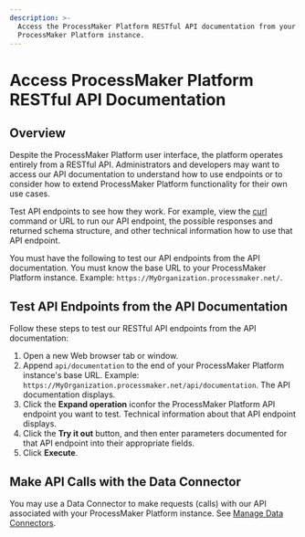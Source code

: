 ```yaml
---
description: >-
  Access the ProcessMaker Platform RESTful API documentation from your
  ProcessMaker Platform instance.
---
```


# Access ProcessMaker Platform RESTful API Documentation

## Overview

Despite the ProcessMaker Platform user interface, the platform operates entirely from a RESTful API. Administrators and developers may want to access our API documentation to understand how to use endpoints or to consider how to extend ProcessMaker Platform functionality for their own use cases.

Test API endpoints to see how they work. For example, view the [curl](https://github.com/curl/curl) command or URL to run our API endpoint, the possible responses and returned schema structure, and other technical information how to use that API endpoint.

You must have the following to test our API endpoints from the API documentation. You must know the base URL to your ProcessMaker Platform instance. Example: `https://MyOrganization.processmaker.net/`.

## Test API Endpoints from the API Documentation

Follow these steps to test our RESTful API endpoints from the API documentation:

1. Open a new Web browser tab or window.
2. Append `api/documentation` to the end of your ProcessMaker Platform instance's base URL. Example: `https://MyOrganization.processmaker.net/api/documentation`. The API documentation displays.
3. Click the **Expand operation** icon<img src="broken-reference" alt="" data-size="line">for the ProcessMaker Platform API endpoint you want to test. Technical information about that API endpoint displays.
4. Click the **Try it out** button, and then enter parameters documented for that API endpoint into their appropriate fields.
5. Click **Execute**.

## Make API Calls with the Data Connector

You may use a Data Connector to make requests (calls) with our API associated with your ProcessMaker Platform instance. See [Manage Data Connectors](broken-reference).
